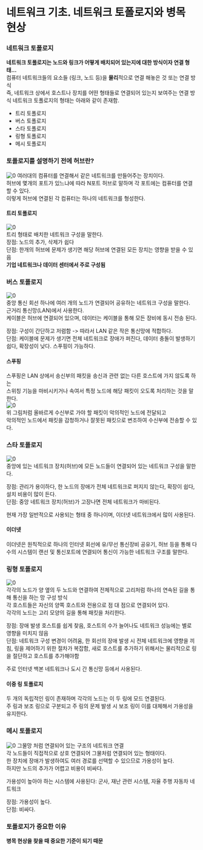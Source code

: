 # 네트워크 기초. 네트워크 토폴로지와 병목 현상 

### 네트워크 토폴로지
**네트워크 토폴로지는 노드와 링크가 어떻게 배치되어 있는지에 대한 방식이자 연결 형태...**  
컴퓨터 네트워크들의 요소들 (링크, 노드 등)을 **물리**적으로 연결 해놓은 것 또는 연결 방식  
즉, 네트워크 상에서 호스트나 장치를 어떤 형태들로 연결되어 있는지 보여주는 연결 방식
네트워크 토폴로지의 형태는 아래와 같이 존재함.  

- 트리 토폴로지
- 버스 토폴로지
- 스타 토폴로지  
- 링형 토폴로지
- 메시 토폴로지

### 토폴로지를 설명하기 전에 허브란?
![0](./images/hub.png)
여러대의 컴퓨터를 연결해서 같은 네트워크를 만들어주는 장치이다.  
허브에 몇개의 포트가 있느냐에 따라 N포트 허브로 말하며 각 포트에는 컴퓨터를 연결할 수 있다.  
이렇게 허브에 연결된 각 컴퓨터는 하나의 네트워크를 형성한다.  

#### 트리 토폴로지
![0](./images/tree-topology.png)  
트리 형태로 배치한 네트워크 구성을 말한다.    
장점: 노드의 추가, 삭제가 쉽다  
단점: 한개의 허브에 문제가 생기면 해당 허브에 연결된 모든 장치는 영향을 받을 수 있음  
**기업 네트워크나 데이터 센터에서 주로 구성됨**  

### 버스 토폴로지
![0](./images/bus_topology.png)  
중앙 통신 회선 하나에 여러 개의 노드가 연결되어 공유하는 네트워크 구성을 말한다.  
근거리 통신망(LAN)에서 사용한다.  
케이블은 허브에 연결되어 있으며, 데이터는 케이블을 통해 모든 장비에 동시 전송 된다.  

장점: 구성이 간단하고 저렴함 -> 따라서 LAN 같은 작은 통신망에 적합하다.  
단점: 케이블에 문제가 생기면 전체 네트워크로 장애가 퍼진다, 데이터 충돌이 발생하기 쉽다, 확장성이 낮다. 스푸핑이 가능하다.  
#### 스푸핑
스푸핑은 LAN 상에서 송신부의 패킷을 송신과 관련 없는 다른 호스트에 가지 않도록 하는  
스위칭 기능을 마비시키거나 속여서 특정 노드에 해당 패킷이 오도록 처리하는 것을 말한다.  
![0](./images/spoofing.png)  
위 그림처럼 올바르게 수신부로 가야 할 패킷이 악의적인 노드에 전달되고  
악의적인 노드에서 패킷을 감청하거나 잘못된 패킷으로 변조하여 수신부에 전송할 수 있다.  

### 스타 토폴로지
![0](./images/star-topology.png)  
중앙에 있는 네트워크 장치(허브)에 모든 노드들이 연결되어 있는 네트워크 구성을 말한다.  

장점: 관리가 용이하다, 한 노드의 장애가 전체 네트워크로 퍼지지 않는다, 확장이 쉽다, 설치 비용이 많이 든다.  
단점: 중앙 네트워크 장치(허브)가 고장나면 전체 네트워크가 마비된다.  

현재 가장 일반적으로 사용되는 형태 중 하나이며, 이더넷 네트워크에서 많이 사용된다.  
#### 이더넷
이더넷은 원칙적으로 하나의 인터넷 회선에 유/무선 통신장비 공유기, 허브 등을 통해 다수의 시스템이 랜선 및 통신포트에   연결되어 통신이 가능한 네트워크 구조를 말한다.  

### 링형 토폴로지
![0](./images/ring-topology.png)  
각각의 노드가 양 옆의 두 노드와 연결하여 전체적으로 고리처럼 하나의 연속된 길을 통해 통신을 하는 망 구성 방식  
각 호스트들은 자신의 양쪽 호스트와 전용으로 점 대 점으로 연결되어 있다.  
각각의 노드는 고리 모양의 길을 통해 패킷을 처리한다.  

장점: 장애 발생 호스트를 쉽게 찾음, 호스트의 수가 늘어나도 네트워크 성능에는 별로 영향을 미치지 않음  
단점: 네트워크 구성 변경이 어려움, 한 회선의 장애 발생 시 전체 네트워크에 영향을 끼침, 링을 제어하기 위한 절차가 복잡함, 새로 호스트를 추가하기 위해서는 물리적으로 링을 절단하고 호스트를 추가해야함  

주로 인터넷 백본 네트워크나 도시 간 통신망 등에서 사용된다.

#### 이중 링 토폴로지
두 개의 독립적인 링이 존재하며 각각의 노드는 이 두 링에 모드 연결된다.  
주 링과 보조 링으로 구분되고 주 링의 문제 발생 시 보조 링이 이를 대체해서 가용성을 유지한다.  

### 메시 토폴로지
![0](./images/mesh-topology.png)
그물망 처럼 연결되어 있는 구조의 네트워크 연결  
각 노드들이 직접적으로 상호 연결되어 그물처럼 연결되어 있는 형태이다.  
한 장치에 장애가 발생하여도 여러 경로를 선택할 수 있으므로 가용성이 높다.  
하지만 노드의 추가가 어렵고 비용이 비싸다.  

가용성이 높아야 하는 시스템에 사용된다: 군사, 재난 관련 시스템, 자율 주행 자동차 네트워크

장점: 가용성이 높다.  
단점: 비싸다.  

### 토폴로지가 중요한 이유
**병목 현상을 찾을 때 중요한 기준이 되기 때문**  

